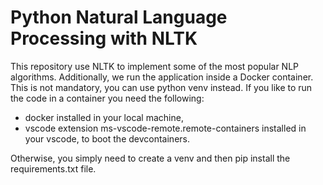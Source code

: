 # Python Natural Language Processing with NLTK

This repository use NLTK to implement some of the most popular NLP algorithms.
Additionally, we run the application inside a Docker container. This is not mandatory, you can use python venv instead.
If you like to run the code in a container you need the following:
- docker installed in your local machine,
- vscode extension ms-vscode-remote.remote-containers installed in your vscode, to boot the devcontainers.

Otherwise, you simply need to create a venv and then pip install the requirements.txt file.
